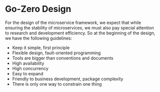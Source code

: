 # Go-Zero Design

For the design of the microservice framework, we expect that while ensuring the stability of microservices, we must also pay special attention to research and development efficiency. So at the beginning of the design, we have the following guidelines:

* Keep it simple, first principle
* Flexible design, fault-oriented programming
* Tools are bigger than conventions and documents
* High availability
* High concurrency
* Easy to expand
* Friendly to business development, package complexity
* There is only one way to constrain one thing
